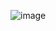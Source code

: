 ![image](https://user-images.githubusercontent.com/130114344/230521612-1306ae11-bac2-44d6-ac72-ce3f2385da27.png)
